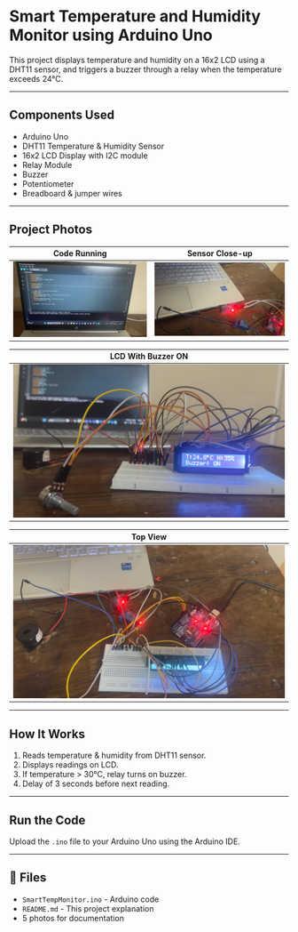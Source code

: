 # Smart Temperature and Humidity Monitor using Arduino Uno

This project displays temperature and humidity on a 16x2 LCD using a DHT11 sensor, and triggers a buzzer through a relay when the temperature exceeds 24°C.

---

## Components Used
- Arduino Uno
- DHT11 Temperature & Humidity Sensor
- 16x2 LCD Display with I2C module
- Relay Module
- Buzzer
- Potentiometer
- Breadboard & jumper wires

---

## Project Photos
| Code Running | Sensor Close-up |
|--------------|-----------------|
| ![code](code%20photo.jpg) | ![sensor](photo%20of%20dht11.jpg) |

| LCD With Buzzer ON |
|--------------------|
| ![on](screen%20view.jpg) |

| Top View |
|----------|
| ![top](top%20view.jpg) |

---

## How It Works
1. Reads temperature & humidity from DHT11 sensor.
2. Displays readings on LCD.
3. If temperature > 30°C, relay turns on buzzer.
4. Delay of 3 seconds before next reading.

---

## Run the Code
Upload the `.ino` file to your Arduino Uno using the Arduino IDE.

---

## 📁 Files
- `SmartTempMonitor.ino` - Arduino code
- `README.md` - This project explanation
- 5 photos for documentation
